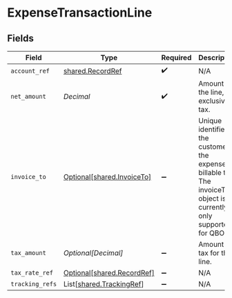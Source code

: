# ExpenseTransactionLine


## Fields

| Field                                                                                                                   | Type                                                                                                                    | Required                                                                                                                | Description                                                                                                             | Example                                                                                                                 |
| ----------------------------------------------------------------------------------------------------------------------- | ----------------------------------------------------------------------------------------------------------------------- | ----------------------------------------------------------------------------------------------------------------------- | ----------------------------------------------------------------------------------------------------------------------- | ----------------------------------------------------------------------------------------------------------------------- |
| `account_ref`                                                                                                           | [shared.RecordRef](../../models/shared/recordref.md)                                                                    | :heavy_check_mark:                                                                                                      | N/A                                                                                                                     |                                                                                                                         |
| `net_amount`                                                                                                            | *Decimal*                                                                                                               | :heavy_check_mark:                                                                                                      | Amount of the line, exclusive of tax.                                                                                   | 110.42                                                                                                                  |
| `invoice_to`                                                                                                            | [Optional[shared.InvoiceTo]](../../models/shared/invoiceto.md)                                                          | :heavy_minus_sign:                                                                                                      | Unique identifier of the customer the expense is billable to. The invoiceTo object is currently only supported for QBO. |                                                                                                                         |
| `tax_amount`                                                                                                            | *Optional[Decimal]*                                                                                                     | :heavy_minus_sign:                                                                                                      | Amount of tax for the line.                                                                                             | 14.43                                                                                                                   |
| `tax_rate_ref`                                                                                                          | [Optional[shared.RecordRef]](../../models/shared/recordref.md)                                                          | :heavy_minus_sign:                                                                                                      | N/A                                                                                                                     |                                                                                                                         |
| `tracking_refs`                                                                                                         | List[[shared.TrackingRef](../../models/shared/trackingref.md)]                                                          | :heavy_minus_sign:                                                                                                      | N/A                                                                                                                     |                                                                                                                         |